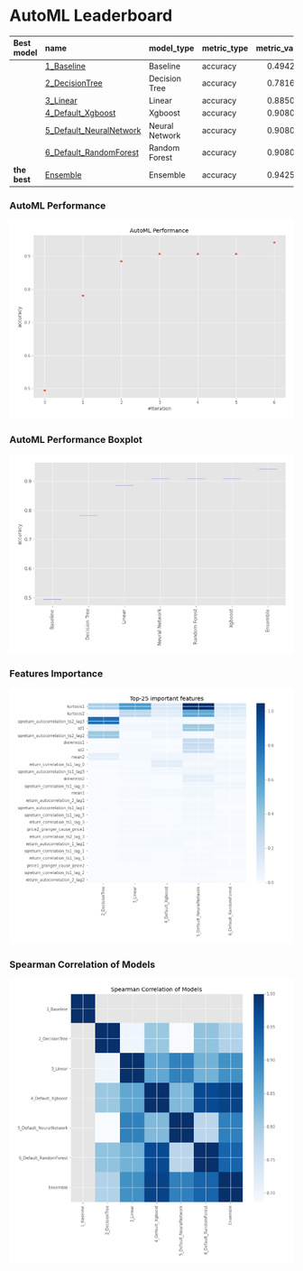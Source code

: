# AutoML Leaderboard

| Best model   | name                                                         | model_type     | metric_type   |   metric_value |   train_time |
|:-------------|:-------------------------------------------------------------|:---------------|:--------------|---------------:|-------------:|
|              | [1_Baseline](1_Baseline/README.md)                           | Baseline       | accuracy      |       0.494253 |        11.02 |
|              | [2_DecisionTree](2_DecisionTree/README.md)                   | Decision Tree  | accuracy      |       0.781609 |        15.57 |
|              | [3_Linear](3_Linear/README.md)                               | Linear         | accuracy      |       0.885057 |        15.32 |
|              | [4_Default_Xgboost](4_Default_Xgboost/README.md)             | Xgboost        | accuracy      |       0.908046 |        15.27 |
|              | [5_Default_NeuralNetwork](5_Default_NeuralNetwork/README.md) | Neural Network | accuracy      |       0.908046 |        13.18 |
|              | [6_Default_RandomForest](6_Default_RandomForest/README.md)   | Random Forest  | accuracy      |       0.908046 |        18.52 |
| **the best** | [Ensemble](Ensemble/README.md)                               | Ensemble       | accuracy      |       0.942529 |         0.38 |

### AutoML Performance
![AutoML Performance](ldb_performance.png)

### AutoML Performance Boxplot
![AutoML Performance Boxplot](ldb_performance_boxplot.png)

### Features Importance
![features importance across models](features_heatmap.png)



### Spearman Correlation of Models
![models spearman correlation](correlation_heatmap.png)

